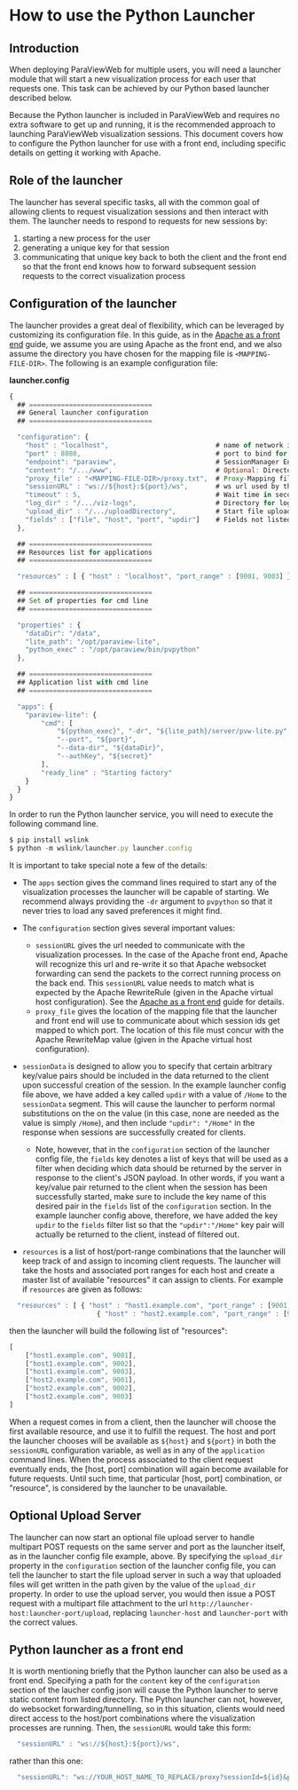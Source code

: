 # How to use the Python Launcher

## Introduction

When deploying ParaViewWeb for multiple users, you will need a launcher module that will start a new visualization process for each user that requests one.  This task can be achieved by our Python based launcher described below.

Because the Python launcher is included in ParaViewWeb and requires no extra software to get up and running, it is the recommended approach to launching ParaViewWeb visualization sessions.  This document covers how to configure the Python launcher for use with a front end, including specific details on getting it working with Apache.

## Role of the launcher

The launcher has several specific tasks, all with the common goal of allowing clients to request visualization sessions and then interact with them.  The launcher needs to respond to requests for new sessions by:

1. starting a new process for the user
1. generating a unique key for that session
1. communicating that unique key back to both the client and the front end so that the front end knows how to forward subsequent session requests to the correct visualization process

## Configuration of the launcher

The launcher provides a great deal of flexibility, which can be leveraged by customizing its configuration file.  In this guide, as in the [Apache as a front end](apache_front_end.html) guide, we assume you are using Apache as the front end, and we also assume the directory you have chosen for the mapping file is `<MAPPING-FILE-DIR>`.  The following is an example configuration file:

__launcher.config__

```js
{
  ## ===============================
  ## General launcher configuration
  ## ===============================

  "configuration": {
    "host" : "localhost",                           # name of network interface to bind for launcher webserver
    "port" : 8080,                                  # port to bind for launcher webserver
    "endpoint": "paraview",                         # SessionManager Endpoint
    "content": "/.../www",                          # Optional: Directory shared over HTTP
    "proxy_file" : "<MAPPING-FILE-DIR>/proxy.txt",  # Proxy-Mapping file for Apache
    "sessionURL" : "ws://${host}:${port}/ws",       # ws url used by the client to connect to started process
    "timeout" : 5,                                  # Wait time in second after process start
    "log_dir" : "/.../viz-logs",                    # Directory for log files
    "upload_dir" : "/.../uploadDirectory",          # Start file upload server on same port as launcher
    "fields" : ["file", "host", "port", "updir"]    # Fields not listed are filtered from response
  },

  ## ===============================
  ## Resources list for applications
  ## ===============================

  "resources" : [ { "host" : "localhost", "port_range" : [9001, 9003] } ],

  ## ===============================
  ## Set of properties for cmd line
  ## ===============================

  "properties" : {
    "dataDir": "/data",
    "lite_path": "/opt/paraview-lite",
    "python_exec" : "/opt/paraview/bin/pvpython"
  },

  ## ===============================
  ## Application list with cmd line
  ## ===============================

  "apps": {
    "paraview-lite": {
        "cmd": [
            "${python_exec}", "-dr", "${lite_path}/server/pvw-lite.py",
            "--port", "${port}",
            "--data-dir", "${dataDir}",
            "--authKey", "${secret}"
        ],
        "ready_line" : "Starting factory"
    }
  }
}
```

In order to run the Python launcher service, you will need to execute the following command line.

```js
$ pip install wslink
$ python -m wslink/launcher.py launcher.config
```

 It is important to take special note a few of the details:

- The `apps` section gives the command lines required to start any of the visualization processes the launcher will be capable of starting.  We recommend always providing the `-dr` argument to `pvpython` so that it never tries to load any saved preferences it might find.

- The `configuration` section gives several important values:
  - `sessionURL` gives the url needed to communicate with the visualization processes.  In the case of the Apache front end, Apache will recognize this url and re-write it so that Apache websocket forwarding can send the packets to the correct running process on the back end.  This `sessionURL` value needs to match what is expected by the Apache RewriteRule (given in the Apache virtual host configuration).  See the [Apache as a front end](apache_front_end.html) guide for details.
  - `proxy_file` gives the location of the mapping file that the launcher and front end will use to communicate about which session ids get mapped to which port.  The location of this file must concur with the Apache RewriteMap value (given in the Apache virtual host configuration).

- `sessionData` is designed to allow you to specify that certain arbitrary key/value pairs should be included in the data returned to the client upon successful creation of the session.  In the example launcher config file above, we have added a key called `updir` with a value of `/Home` to the `sessionData` segment.  This will cause the launcher to perform normal substitutions on the on the value (in this case, none are needed as the value is simply `/Home`), and then include `"updir": "/Home"` in the response when sessions are successfully created for clients.
  - Note, however, that in the `configuration` section of the launcher config file, the `fields` key denotes a list of keys that will be used as a filter when deciding which data should be returned by the server in response to the client's JSON payload.  In other words, if you want a key/value pair returned to the client when the session has been successfully started, make sure to include the key name of this desired pair in the `fields` list of the `configuration` section.  In the example launcher config above, therefore, we have added the key `updir` to the `fields` filter list so that the `"updir":"/Home"` key pair will actually be returned to the client, instead of filtered out.

- `resources` is a list of host/port-range combinations that the launcher will keep track of and assign to incoming client requests.  The launcher will take the hosts and associated port ranges for each host and create a master list of available "resources" it can assign to clients.  For example if `resources` are given as follows:

```js
  "resources" : [ { "host" : "host1.example.com", "port_range" : [9001, 9003] },
                      { "host" : "host2.example.com", "port_range" : [9001, 9003] } ],
```

then the launcher will build the following list of "resources":

```js
[
    ["host1.example.com", 9001],
    ["host1.example.com", 9002],
    ["host1.example.com", 9003],
    ["host2.example.com", 9001],
    ["host2.example.com", 9002],
    ["host2.example.com", 9003]
]
```

When a request comes in from a client, then the launcher will choose the first available resource, and use it to fulfill the request.  The host and port the launcher chooses will be available as `${host}` and `${port}` in both the `sessionURL` configuration variable, as well as in any of the `application` command lines.  When the process associated to the client request eventually ends, the [host, port] combination will again become available for future requests.  Until such time, that particular [host, port] combination, or "resource", is considered by the launcher to be unavailable.

## Optional Upload Server

The launcher can now start an optional file upload server to handle multipart POST requests on the same server and port as the launcher itself, as in the launcher config file example, above.  By specifying the `upload_dir` property in the `configuration` section of the launcher config file, you can tell the launcher to start the file upload server in such a way that uploaded files will get written in the path given by the value of the `upload_dir` property.  In order to use the upload server, you would then issue a POST request with a multipart file attachment to the url `http://launcher-host:launcher-port/upload`, replacing `launcher-host` and `launcher-port` with the correct values.

## Python launcher as a front end

It is worth mentioning briefly that the Python launcher can also be used as a front end.  Specifying a path for the `content` key of the `configuration` section of the laucher config json will cause the Python launcher to serve static content from listed directory.  The Python launcher can not, however, do websocket forwarding/tunnelling, so in this situation, clients would need direct access to the host/port combinations where the visualization processes are running.  Then, the `sessionURL` would take this form:

```js
  "sessionURL" : "ws://${host}:${port}/ws",
```

rather than this one:

```js
  "sessionURL": "ws://YOUR_HOST_NAME_TO_REPLACE/proxy?sessionId=${id}&path=ws",
```
